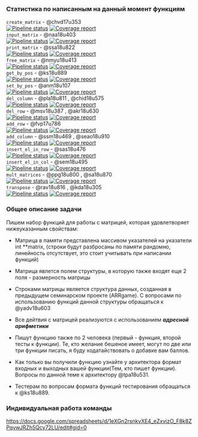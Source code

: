 ### Статистика по написанным на данный момент функциям
`create_matrix` - @chvd17u353  
[![Pipeline status](https://git.iu7.bmstu.ru/aolenev/iu7-cprog-sems-2019-aolenev/badges/matrixgame_create_matrix/pipeline.svg)](https://git.iu7.bmstu.ru/aolenev/iu7-cprog-sems-2019-aolenev/commits/matrixgame_create_matrix) [![Coverage report](https://git.iu7.bmstu.ru/aolenev/iu7-cprog-sems-2019-aolenev/badges/matrixgame_create_matrix/coverage.svg)](https://git.iu7.bmstu.ru/aolenev/iu7-cprog-sems-2019-aolenev/commits/matrixgame_create_matrix)  
`input_matrix` - @naa18u403  
[![Pipeline status](https://git.iu7.bmstu.ru/aolenev/iu7-cprog-sems-2019-aolenev/badges/matrixgame_input_matrix/pipeline.svg)](https://git.iu7.bmstu.ru/aolenev/iu7-cprog-sems-2019-aolenev/commits/matrixgame_input_matrix) [![Coverage report](https://git.iu7.bmstu.ru/aolenev/iu7-cprog-sems-2019-aolenev/badges/matrixgame_input_matrix/coverage.svg)](https://git.iu7.bmstu.ru/aolenev/iu7-cprog-sems-2019-aolenev/commits/matrixgame_input_matrix)  
`print_matrix` - @ssa18u822  
[![Pipeline status](https://git.iu7.bmstu.ru/aolenev/iu7-cprog-sems-2019-aolenev/badges/matrixgame_print_matrix/pipeline.svg)](https://git.iu7.bmstu.ru/aolenev/iu7-cprog-sems-2019-aolenev/commits/matrixgame_print_matrix) [![Coverage report](https://git.iu7.bmstu.ru/aolenev/iu7-cprog-sems-2019-aolenev/badges/matrixgame_print_matrix/coverage.svg)](https://git.iu7.bmstu.ru/aolenev/iu7-cprog-sems-2019-aolenev/commits/matrixgame_print_matrix)  
`free_matrix` - @nmyu18u413  
[![Pipeline status](https://git.iu7.bmstu.ru/aolenev/iu7-cprog-sems-2019-aolenev/badges/matrixgame_free_matrix/pipeline.svg)](https://git.iu7.bmstu.ru/aolenev/iu7-cprog-sems-2019-aolenev/commits/matrixgame_free_matrix) [![Coverage report](https://git.iu7.bmstu.ru/aolenev/iu7-cprog-sems-2019-aolenev/badges/matrixgame_free_matrix/coverage.svg)](https://git.iu7.bmstu.ru/aolenev/iu7-cprog-sems-2019-aolenev/commits/matrixgame_free_matrix)  
`get_by_pos` - @ks18u889  
[![Pipeline status](https://git.iu7.bmstu.ru/aolenev/iu7-cprog-sems-2019-aolenev/badges/matrixgame_get_by_pos/pipeline.svg)](https://git.iu7.bmstu.ru/aolenev/iu7-cprog-sems-2019-aolenev/commits/matrixgame_get_by_pos) [![Coverage report](https://git.iu7.bmstu.ru/aolenev/iu7-cprog-sems-2019-aolenev/badges/matrixgame_get_by_pos/coverage.svg)](https://git.iu7.bmstu.ru/aolenev/iu7-cprog-sems-2019-aolenev/commits/matrixgame_get_by_pos)  
`set_by_pos` - @anm18u107  
[![Pipeline status](https://git.iu7.bmstu.ru/aolenev/iu7-cprog-sems-2019-aolenev/badges/matrixgame_set_by_pos/pipeline.svg)](https://git.iu7.bmstu.ru/aolenev/iu7-cprog-sems-2019-aolenev/commits/matrixgame_set_by_pos) [![Coverage report](https://git.iu7.bmstu.ru/aolenev/iu7-cprog-sems-2019-aolenev/badges/matrixgame_set_by_pos/coverage.svg)](https://git.iu7.bmstu.ru/aolenev/iu7-cprog-sems-2019-aolenev/commits/matrixgame_set_by_pos)  
`del_column` - @pla18u811 , @chid18u575  
[![Pipeline status](https://git.iu7.bmstu.ru/aolenev/iu7-cprog-sems-2019-aolenev/badges/matrixgame_del_column/pipeline.svg)](https://git.iu7.bmstu.ru/aolenev/iu7-cprog-sems-2019-aolenev/commits/matrixgame_del_column) [![Coverage report](https://git.iu7.bmstu.ru/aolenev/iu7-cprog-sems-2019-aolenev/badges/matrixgame_del_column/coverage.svg)](https://git.iu7.bmstu.ru/aolenev/iu7-cprog-sems-2019-aolenev/commits/matrixgame_del_column)  
`del_row` - @msv18u387 , @akr18u630  
[![Pipeline status](https://git.iu7.bmstu.ru/aolenev/iu7-cprog-sems-2019-aolenev/badges/matrixgame_del_row/pipeline.svg)](https://git.iu7.bmstu.ru/aolenev/iu7-cprog-sems-2019-aolenev/commits/matrixgame_del_row) [![Coverage report](https://git.iu7.bmstu.ru/aolenev/iu7-cprog-sems-2019-aolenev/badges/matrixgame_del_row/coverage.svg)](https://git.iu7.bmstu.ru/aolenev/iu7-cprog-sems-2019-aolenev/commits/matrixgame_del_row)  
`add_row` - @fvp17u786  
[![Pipeline status](https://git.iu7.bmstu.ru/aolenev/iu7-cprog-sems-2019-aolenev/badges/matrixgame_add_row/pipeline.svg)](https://git.iu7.bmstu.ru/aolenev/iu7-cprog-sems-2019-aolenev/commits/matrixgame_add_row) [![Coverage report](https://git.iu7.bmstu.ru/aolenev/iu7-cprog-sems-2019-aolenev/badges/matrixgame_add_row/coverage.svg)](https://git.iu7.bmstu.ru/aolenev/iu7-cprog-sems-2019-aolenev/commits/matrixgame_add_row)  
`add_column` - @ssm18u469 , @seao18u910  
[![Pipeline status](https://git.iu7.bmstu.ru/aolenev/iu7-cprog-sems-2019-aolenev/badges/matrixgame_add_column/pipeline.svg)](https://git.iu7.bmstu.ru/aolenev/iu7-cprog-sems-2019-aolenev/commits/matrixgame_add_column) [![Coverage report](https://git.iu7.bmstu.ru/aolenev/iu7-cprog-sems-2019-aolenev/badges/matrixgame_add_column/coverage.svg)](https://git.iu7.bmstu.ru/aolenev/iu7-cprog-sems-2019-aolenev/commits/matrixgame_add_column)  
`insert_el_in_row` - @sas18u476  
[![Pipeline status](https://git.iu7.bmstu.ru/aolenev/iu7-cprog-sems-2019-aolenev/badges/matrixgame_insert_el_in_row/pipeline.svg)](https://git.iu7.bmstu.ru/aolenev/iu7-cprog-sems-2019-aolenev/commits/matrixgame_insert_el_in_row) [![Coverage report](https://git.iu7.bmstu.ru/aolenev/iu7-cprog-sems-2019-aolenev/badges/matrixgame_insert_el_in_row/coverage.svg)](https://git.iu7.bmstu.ru/aolenev/iu7-cprog-sems-2019-aolenev/commits/matrixgame_insert_el_in_row)  
`insert_el_in_col` - @sem18u495  
[![Pipeline status](https://git.iu7.bmstu.ru/aolenev/iu7-cprog-sems-2019-aolenev/badges/matrixgame_insert_el_in_col/pipeline.svg)](https://git.iu7.bmstu.ru/aolenev/iu7-cprog-sems-2019-aolenev/commits/matrixgame_insert_el_in_col) [![Coverage report](https://git.iu7.bmstu.ru/aolenev/iu7-cprog-sems-2019-aolenev/badges/matrixgame_insert_el_in_col/coverage.svg)](https://git.iu7.bmstu.ru/aolenev/iu7-cprog-sems-2019-aolenev/commits/matrixgame_insert_el_in_col)  
`mult_matrices` - @ppg18u800 , @sa18u870  
[![Pipeline status](https://git.iu7.bmstu.ru/aolenev/iu7-cprog-sems-2019-aolenev/badges/matrixgame_mult_matrices/pipeline.svg)](https://git.iu7.bmstu.ru/aolenev/iu7-cprog-sems-2019-aolenev/commits/matrixgame_mult_matrices) [![Coverage report](https://git.iu7.bmstu.ru/aolenev/iu7-cprog-sems-2019-aolenev/badges/matrixgame_mult_matrices/coverage.svg)](https://git.iu7.bmstu.ru/aolenev/iu7-cprog-sems-2019-aolenev/commits/matrixgame_mult_matrices)  
`transpose` - @rav18u816 , @kda18u305  
[![Pipeline status](https://git.iu7.bmstu.ru/aolenev/iu7-cprog-sems-2019-aolenev/badges/matrixgame_transpose/pipeline.svg)](https://git.iu7.bmstu.ru/aolenev/iu7-cprog-sems-2019-aolenev/commits/matrixgame_transpose) [![Coverage report](https://git.iu7.bmstu.ru/aolenev/iu7-cprog-sems-2019-aolenev/badges/matrixgame_transpose/coverage.svg)](https://git.iu7.bmstu.ru/aolenev/iu7-cprog-sems-2019-aolenev/commits/matrixgame_transpose)  

### Общее описание задачи
Пишем набор функций для работы с матрицей, которая удовлетворяет нижеуказанным свойствам:

* Матрица в памяти представлена массивом указателей на указатели int **matrix, (строки будут разбросаны по памяти рандомно, линейность отсутствует, это стоит учитывать при написании функций)

* Матрица явлется полем структуры, в которую также входят еще 2 поля - размерность матрицы

* Строками матрицы является структура данных, созданная в предыдущем семинарском проекте (ARRgame). С вопросами по использованию функций данной структуры обращаться к @yadv18u603

* Все дейтвия с матрицей реализуются с использованием ***адресной арифметики***

* Пишут функцию также по 2 человека (первый - функция, второй тесты к функции). Те, кто желание бешеное имеет, могут по две или три функции писать, я буду ходатайствовать о добавке вам баллов. 

* Как только вы получили функцию узнайте у архитектора формат входных и выходных вашей функции(Тем, кто пишет функции). Вопросы по данной теме к архитектору @tpa18u531.

* Тестерам по вопросам формата функций тестирования обращаться к @ks18u889.

### Индивидуальная работа команды
 
https://docs.google.com/spreadsheets/d/1eXGn2rsnkvXE4_eZxvizO_F8k8ZPqvwJRZh5Qcy72LU/edit#gid=0

